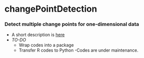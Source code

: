 # changePointDetection

### Detect multiple change points for one-dimensional data

- A short description is [here](https://github.com/PatrickXie17/changePointDetection/blob/master/Change_Point.pdf)
- *TO-DO*
  + Wrap codes into a package
  + Transfer R codes to Python
-Codes are under maintenance.
